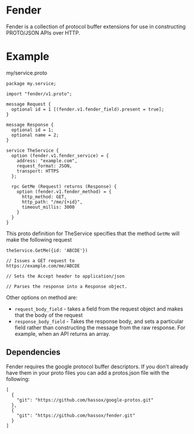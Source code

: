 # Fender

Fender is a collection of protocol buffer extensions for use in constructing PROTO/JSON APIs over HTTP.

# Example

my/service.proto

    package my.service;

    import "fender/v1.proto";

    message Request {
      optional id = 1 [(fender.v1.fender_field).present = true];
    }

    message Response {
      optional id = 1;
      optional name = 2;
    }

    service TheService {
      option (fender.v1.fender_service) = {
        address: "example.com",
        request_format: JSON,
        transport: HTTPS
      };

      rpc GetMe (Request) returns (Response) {
        option (fender.v1.fender_method) = {
          http_method: GET,
          http_path: "/me/{+id}",
          timeout_millis: 3000
        }
      }
    }

This proto definition for TheService specifies that the method `GetMe` will make the following request

    theService.GetMe({id: 'ABCDE'})

    // Issues a GET request to 
    https://example.com/me/ABCDE

    // Sets the Accept header to application/json

    // Parses the response into a Response object.

Other options on method are:

* `request_body_field` - takes a field from the request object and makes that the body of the request
* `response_body_field` - Takes the response body, and sets a particular field rather than constructing the message from the raw response. For example, when an API returns an array.


## Dependencies

Fender requires the google protocol buffer descriptors. If you don't already have them in your proto files you can add a protos.json file with the following:
  
    [
      {
        "git": "https://github.com/hassox/google-protos.git"
      },
      {
        "git": "https://github.com/hassox/fender.git"
      }
    ]

